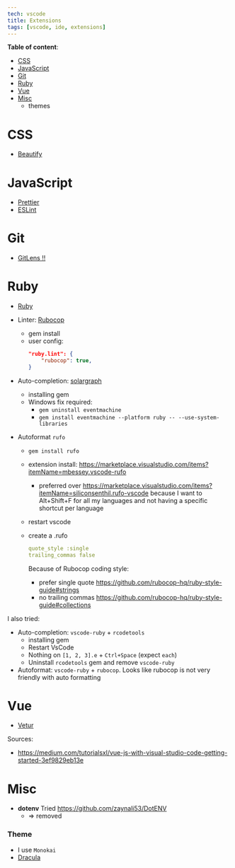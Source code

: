 ```yaml
---
tech: vscode
title: Extensions
tags: [vscode, ide, extensions]
---
```


**Table of content**:

- [CSS](#css)
- [JavaScript](#javascript)
- [Git](#git)
- [Ruby](#ruby)
- [Vue](#vue)
- [Misc](#misc)
  - themes

# CSS

- [Beautify](https://marketplace.visualstudio.com/items?itemName=michelemelluso.code-beautifier)

# JavaScript

- [Prettier](https://marketplace.visualstudio.com/items?itemName=esbenp.prettier-vscode)
- [ESLint](https://marketplace.visualstudio.com/items?itemName=dbaeumer.vscode-eslint)

# Git

- [GitLens !!](https://marketplace.visualstudio.com/items?itemName=eamodio.gitlens)

# Ruby

- [Ruby](https://marketplace.visualstudio.com/items?itemName=rebornix.Ruby)
- Linter: [Rubocop](https://github.com/rubocop-hq/rubocop)
  - gem install
  - user config:
    ```json
    "ruby.lint": {
        "rubocop": true,
    }
    ```
- Auto-completion: [solargraph](https://marketplace.visualstudio.com/items?itemName=castwide.solargraph)
  - installing gem
  - Windows fix required:
    - `gem uninstall eventmachine`
    - `gem install eventmachine --platform ruby -- --use-system-libraries`
- Autoformat `rufo`

  - `gem install rufo`
  - extension install: https://marketplace.visualstudio.com/items?itemName=mbessey.vscode-rufo
    - preferred over https://marketplace.visualstudio.com/items?itemName=siliconsenthil.rufo-vscode
      because I want to Alt+Shift+F for all my languages and not having
      a specific shortcut per language
  - restart vscode
  - create a .rufo

    ```yaml
    quote_style :single
    trailing_commas false
    ```

    Because of Rubocop coding style:

    - prefer single quote https://github.com/rubocop-hq/ruby-style-guide#strings
    - no trailing commas https://github.com/rubocop-hq/ruby-style-guide#collections

I also tried:

- Auto-completion: `vscode-ruby` + `rcodetools`
  - installing gem
  - Restart VsCode
  - Nothing on `[1, 2, 3].e` + `Ctrl+Space` (expect `each`)
  - Uninstall `rcodetools` gem and remove `vscode-ruby`
- Autoformat: `vscode-ruby` + `rubocop`. Looks like rubocop is not very
  friendly with auto formatting

# Vue

- [Vetur](https://marketplace.visualstudio.com/items?itemName=octref.vetur)

Sources:

- https://medium.com/tutorialsxl/vue-js-with-visual-studio-code-getting-started-3ef9829eb13e

# Misc

- **dotenv** Tried https://github.com/zaynali53/DotENV
  - => removed

### Theme

- I use `Monokai`
- [Dracula](https://marketplace.visualstudio.com/items?itemName=dracula-theme.theme-dracula)
